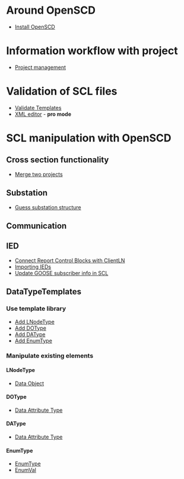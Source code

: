 # Around OpenSCD

- [Install OpenSCD](https://github.com/openscd/open-scd/wiki/Install-OpenSCD)


# Information workflow with project
- [Project management](https://github.com/openscd/open-scd/wiki/Project-management)

# Validation of SCL files
- [Validate Templates](https://github.com/openscd/open-scd/wiki/Merge-functionality)
- [XML editor]() - **pro mode**

# SCL manipulation with OpenSCD

## Cross section functionality
- [Merge two projects](https://github.com/openscd/open-scd/wiki/MergeFunctionality)

## Substation

- [Guess substation structure](https://github.com/openscd/open-scd/wiki/Guess-substation-structure)

## Communication

## IED

- [Connect Report Control Blocks with ClientLN](https://github.com/openscd/open-scd/wiki/Connect-Report-Control-Blocks-with-ClientLN)
- [Importing IEDs](https://github.com/openscd/open-scd/wiki/Importing-IEDs)
- [Update GOOSE subscriber info in SCL](https://github.com/openscd/open-scd/wiki/Update-GOOSE-subscriber-info-in-SCL)

## DataTypeTemplates

### Use template library

- [Add LNodeType](https://github.com/openscd/open-scd/wiki/AddLNodeTypeFromOpenSCDTemplates.md)
- [Add DOType]()
- [Add DAType]()
- [Add EnumType]()

### Manipulate existing elements

#### LNodeType
- [Data Object](https://github.com/openscd/open-scd/wiki/DataObject)

#### DOType
- [Data Attribute Type](https://github.com/openscd/open-scd/wiki/DataAttributeType)

#### DAType
- [Data Attribute Type](https://github.com/openscd/open-scd/wiki/DataAttributeType)

#### EnumType
- [EnumType](https://github.com/openscd/open-scd/wiki/EnumType)
- [EnumVal](https://github.com/openscd/open-scd/wiki/EnumVal)

